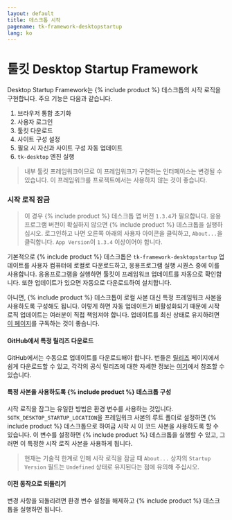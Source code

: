 ```yaml
---
layout: default
title: 데스크톱 시작
pagename: tk-framework-desktopstartup
lang: ko
---
```


# 툴킷 Desktop Startup Framework

Desktop Startup Framework는 {% include product %} 데스크톱의 시작 로직을 구현합니다. 주요 기능은 다음과 같습니다.

1. 브라우저 통합 초기화
2. 사용자 로그인
3. 툴킷 다운로드
4. 사이트 구성 설정
5. 필요 시 자신과 사이트 구성 자동 업데이트
6. `tk-desktop` 엔진 실행

> 내부 툴킷 프레임워크이므로 이 프레임워크가 구현하는 인터페이스는 변경될 수 있습니다. 이 프레임워크를 프로젝트에서는 사용하지 않는 것이 좋습니다.

### 시작 로직 잠금

> 이 경우 {% include product %} 데스크톱 앱 버전 `1.3.4`가 필요합니다. 응용프로그램 버전이 확실하지 않으면 {% include product %} 데스크톱을 실행하십시오. 로그인하고 나면 오른쪽 아래의 사용자 아이콘을 클릭하고, `About...`을 클릭합니다. `App Version`이 `1.3.4` 이상이어야 합니다.

기본적으로 {% include product %} 데스크톱은 `tk-framework-desktopstartup` 업데이트를 사용자 컴퓨터에 로컬로 다운로드하고, 응용프로그램 실행 시퀀스 중에 이를 사용합니다. 응용프로그램을 실행하면 툴킷이 프레임워크 업데이트를 자동으로 확인합니다. 또한 업데이트가 있으면 자동으로 다운로드하여 설치합니다.

아니면, {% include product %} 데스크톱이 로컬 사본 대신 특정 프레임워크 사본을 사용하도록 구성해도 됩니다. 이렇게 하면 자동 업데이트가 비활성화되기 때문에 시작 로직 업데이트는 여러분이 직접 책임져야 합니다. 업데이트를 최신 상태로 유지하려면 [이 페이지](https://support.shotgunsoftware.com/entries/97454918)를 구독하는 것이 좋습니다.

#### GitHub에서 특정 릴리즈 다운로드

GitHub에서는 수동으로 업데이트를 다운로드해야 합니다. 번들은 [릴리즈](https://github.com/shotgunsoftware/tk-framework-desktopstartup/releases) 페이지에서 쉽게 다운로드할 수 있고, 각각의 공식 릴리즈에 대한 자세한 정보는 [여기](https://support.shotgunsoftware.com/entries/97454918#toc_release_notes)에서 참조할 수 있습니다.

#### 특정 사본을 사용하도록 {% include product %} 데스크톱 구성

시작 로직을 잠그는 유일한 방법은 환경 변수를 사용하는 것입니다. `SGTK_DESKTOP_STARTUP_LOCATION`을 프레임워크 사본의 루트 폴더로 설정하면 {% include product %} 데스크톱으로 하여금 시작 시 이 코드 사본을 사용하도록 할 수 있습니다. 이 변수를 설정하면 {% include product %} 데스크톱을 실행할 수 있고, 그러면 이 특정한 시작 로직 사본을 사용하게 됩니다.

> 현재는 기술적 한계로 인해 시작 로직을 잠글 때 `About...` 상자의 `Startup Version` 필드는 `Undefined` 상태로 유지된다는 점에 유의해 주십시오.

#### 이전 동작으로 되돌리기

변경 사항을 되돌리려면 환경 변수 설정을 해제하고 {% include product %} 데스크톱을 실행하면 됩니다.
